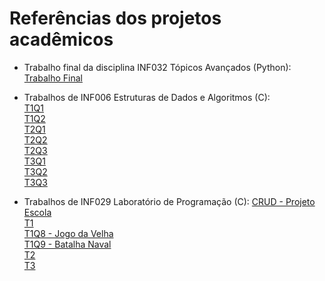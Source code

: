 # Referências dos projetos acadêmicos

- Trabalho final da disciplina INF032 Tópicos Avançados (Python):  
[Trabalho Final](https://github.com/afkserrado/IFBA/blob/main/INF032-Codes/Trabalho-Final.py)

- Trabalhos de INF006 Estruturas de Dados e Algoritmos (C):  
[T1Q1](https://github.com/afkserrado/IFBA/blob/main/INF006-Codes/P-T1/T1Q1.c)  
[T1Q2](https://github.com/afkserrado/IFBA/blob/main/INF006-Codes/P-T1/T1Q2.c)  
[T2Q1](https://github.com/afkserrado/IFBA/blob/main/INF006-Codes/P-T2/T2Q1.c)  
[T2Q2](https://github.com/afkserrado/IFBA/blob/main/INF006-Codes/P-T2/T2Q2.c)  
[T2Q3](https://github.com/afkserrado/IFBA/blob/main/INF006-Codes/P-T2/T2Q3.c)  
[T3Q1](https://github.com/afkserrado/IFBA/blob/main/INF006-Codes/P-T3/T3Q1.c)  
[T3Q2](https://github.com/afkserrado/IFBA/blob/main/INF006-Codes/P-T3/T3Q2.c)  
[T3Q3](https://github.com/afkserrado/IFBA/blob/main/INF006-Codes/P-T3/T3Q3.c)

- Trabalhos de INF029 Laboratório de Programação (C):
[CRUD - Projeto Escola](https://github.com/afkserrado/IFBA/blob/main/INF029-AndersonSerrado-Codes/Projeto_Escola.c)  
[T1](https://github.com/afkserrado/IFBA/blob/main/INF029-AndersonSerrado-Codes/AndersonSerrado-20242160026-T1/AndersonSerrado-20242160026-T1.c)  
[T1Q8 - Jogo da Velha](https://github.com/afkserrado/IFBA/blob/main/INF029-AndersonSerrado-Codes/AndersonSerrado-20242160026-T1/AndersonSerrado-20242160026-T1-Q8.c)  
[T1Q9 - Batalha Naval](https://github.com/afkserrado/IFBA/blob/main/INF029-AndersonSerrado-Codes/AndersonSerrado-20242160026-T1/AndersonSerrado-20242160026-T1-Q9.c)  
[T2](https://github.com/afkserrado/IFBA/blob/main/INF029-AndersonSerrado-Codes/AndersonSerrado-20242160026-T2/EstruturaVetores.c)  
[T3](https://github.com/afkserrado/IFBA/blob/main/INF029-AndersonSerrado-Codes/AndersonSerrado-20242160026-T3/EstruturaVetores.c)